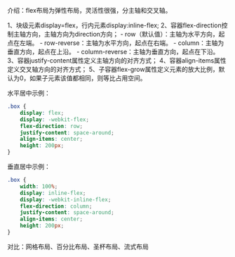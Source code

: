 介绍：flex布局为弹性布局，灵活性很强，分主轴和交叉轴。

1、块级元素display=flex，行内元素display:inline-flex;
2、容器flex-direction控制主轴方向，主轴方向为direction方向；
    - row（默认值）：主轴为水平方向，起点在左端。
    - row-reverse：主轴为水平方向，起点在右端。
    - column：主轴为垂直方向，起点在上沿。
    - column-reverse：主轴为垂直方向，起点在下沿。
3、容器justify-content属性定义主轴方向的对齐方式；
4、容器align-items属性定义交叉轴方向的对齐方式；
5、子容器flex-grow属性定义元素的放大比例，默认为0，如果子元素该值都相同，则等比占用空间。

水平居中示例：
``` css
.box {
    display: flex;
    display: -webkit-flex;
    flex-direction: row;
    justify-content: space-around;
    align-items: center;
    height: 200px;
}
```
 
垂直居中示例：
``` css
.box {
    width: 100%;
    display: inline-flex;
    display: -webkit-inline-flex;
    flex-direction: column;
    justify-content: space-around;
    align-items: center;
    height: 200px;
}
```

对比：网格布局、百分比布局、圣杯布局、流式布局
